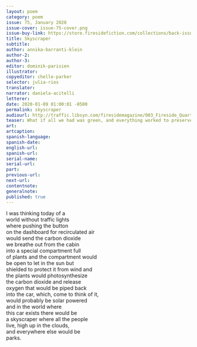 ```yaml
---
layout: poem
category: poem
issue: 75, January 2020
issue-cover: issue-75-cover.png
issue-buy-link: https://store.firesidefiction.com/collections/back-issues/products/fireside-magazine-issue-75-january-2020
title: Skyscraper
subtitle:
author: annika-barranti-klein
author-2:
author-3:
editor: dominik-parisien
illustrator:
copyeditor: chelle-parker
selector: julia-rios
translator:
narrator: daniela-acitelli
letterer:
date: 2020-01-09 01:00:01 -0500
permalink: skyscraper
audiourl: http://traffic.libsyn.com/firesidemagazine/003_Fireside_Quarterly_Skyscraper.mp3
teaser: What if all we had was green, and everything worked to preserve it?
art:
artcaption:
spanish-language:
spanish-date:
english-url:
spanish-url:
serial-name:
serial-url:
part:
previous-url:
next-url:
contentnote:
generalnote:
published: true
---
```

I was thinking today of a<br  />
world without traffic lights<br  />
where pushing the button<br  />
on the dashboard for recirculated air<br  />
would send the carbon dioxide<br  />
we breathe out from the cabin<br  />
into a special compartment full<br  />
of plants and the compartment would<br  />
be open to let in the sun but<br  />
shielded to protect it from wind and<br  />
the plants would photosynthesize<br  />
the carbon dioxide and release<br  />
oxygen that would be piped back<br  />
into the car, which, come to think of it,<br  />
would probably be solar powered<br  />
and in the world where<br  />
this car exists there would be<br  />
a skyscraper where all the people<br  />
live, high up in the clouds,<br  />
and everywhere else would be<br  />
parks.
